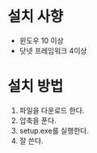 ﻿# 설치 사향
* 윈도우 10 이상
* 닷넷 프레임워크 4이상

# 설치 방법
1. 파일을 다운로드 한다.
2. 압축을 푼다.
3. setup.exe를 실행한다.
4. 잘 쓴다.